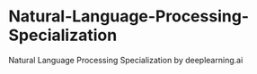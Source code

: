 # Natural-Language-Processing-Specialization
Natural Language Processing Specialization by deeplearning.ai
